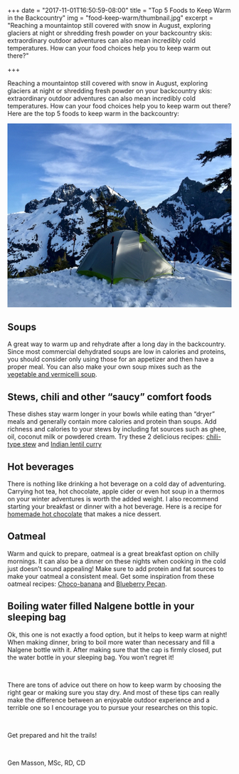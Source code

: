 +++
date = "2017-11-01T16:50:59-08:00"
title = "Top 5 Foods to Keep Warm in the Backcountry"
img = "food-keep-warm/thumbnail.jpg"
excerpt = "Reaching a mountaintop still covered with snow in August, exploring glaciers at night or shredding fresh powder on your backcountry skis: extraordinary outdoor adventures can also mean incredibly cold temperatures.  How can your food choices help you to keep warm out there?"

+++

Reaching a mountaintop still covered with snow in August, exploring glaciers at night or shredding fresh powder on your backcountry skis: extraordinary outdoor adventures can also mean incredibly cold temperatures.  How can your food choices help you to keep warm out there? Here are the top 5 foods to keep warm in the backcountry:

<img src="/img/posts/food-keep-warm/camping_snow.jpg" class="recipe-right" />


## Soups
A great way to warm up and rehydrate after a long day in the backcountry. Since most commercial dehydrated soups are low in calories and proteins, you should consider only using those for an appetizer and then have a proper meal. You can also make your own soup mixes such as the [vegetable and vermicelli soup](/recipes/vegetable_vermicelli_soup/). 

## Stews, chili and other “saucy” comfort foods
These dishes stay warm longer in your bowls while eating than “dryer” meals and generally contain more calories and protein than soups. Add richness and calories to your stews by including fat sources such as ghee, oil, coconut milk or powdered cream. Try these 2 delicious recipes: [chili-type stew](/recipes/chili-stew/) and [Indian lentil curry](/recipes/indian-lentil-curry/) 


## Hot beverages
There is nothing like drinking a hot beverage on a cold day of adventuring. Carrying hot tea, hot chocolate, apple cider or even hot soup in a thermos on your winter adventures is worth the added weight. I also recommend starting your breakfast or dinner with a hot beverage. Here is a recipe for [homemade hot chocolate](/recipes/hot-chocolate/) that makes a nice dessert.


## Oatmeal
Warm and quick to prepare, oatmeal is a great breakfast option on chilly mornings. It can also be a dinner on these nights when cooking in the cold just doesn’t sound appealing! Make sure to add protein and fat sources to make your oatmeal a consistent meal. Get some inspiration from these oatmeal recipes: [Choco-banana](/recipes/choco-banana-oatmeal/) and [Blueberry Pecan](/recipes/blueberry-pecan-oatmeal/). 


## Boiling water filled Nalgene bottle in your sleeping bag
Ok, this one is not exactly a food option, but it helps to keep warm at night! When making dinner, bring to boil more water than necessary and fill a Nalgene bottle with it. After making sure that the cap is firmly closed, put the water bottle in your sleeping bag. You won’t regret it!

<br>

There are tons of advice out there on how to keep warm by choosing the right gear or making sure you stay dry. And most of these tips can really make the difference between an enjoyable outdoor experience and a terrible one so I encourage you to pursue your researches on this topic. 

<br>

Get prepared and hit the trails!

<br>

Gen Masson, MSc, RD, CD